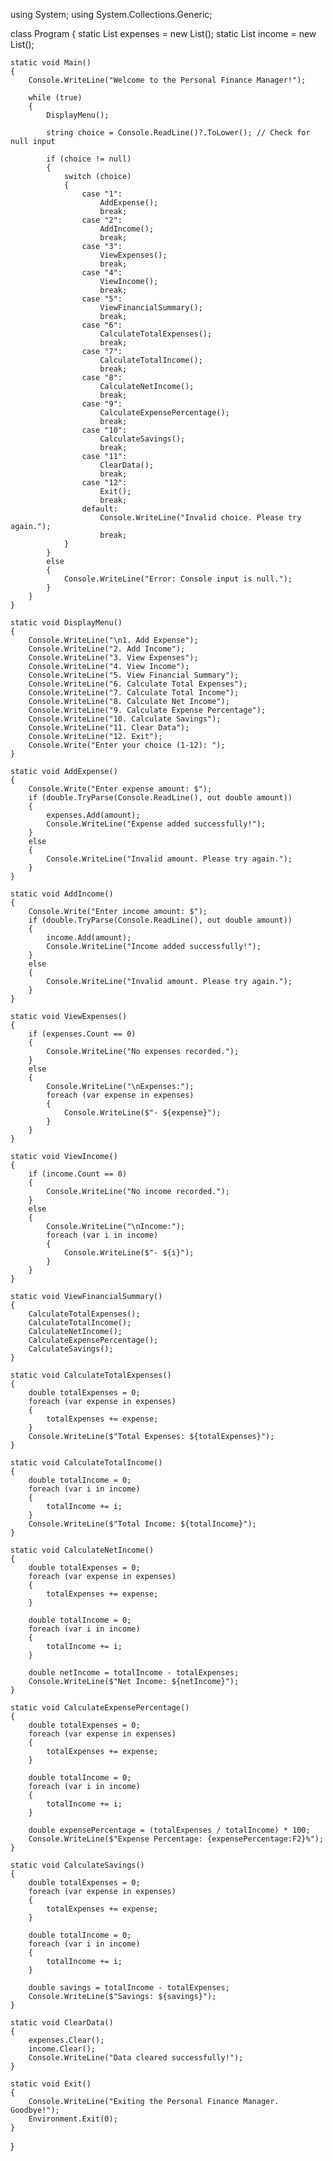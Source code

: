 using System;
using System.Collections.Generic;
 
class Program
{
    static List<double> expenses = new List<double>();
    static List<double> income = new List<double>();
 
    static void Main()
    {
        Console.WriteLine("Welcome to the Personal Finance Manager!");
 
        while (true)
        {
            DisplayMenu();
 
            string choice = Console.ReadLine()?.ToLower(); // Check for null input
 
            if (choice != null)
            {
                switch (choice)
                {
                    case "1":
                        AddExpense();
                        break;
                    case "2":
                        AddIncome();
                        break;
                    case "3":
                        ViewExpenses();
                        break;
                    case "4":
                        ViewIncome();
                        break;
                    case "5":
                        ViewFinancialSummary();
                        break;
                    case "6":
                        CalculateTotalExpenses();
                        break;
                    case "7":
                        CalculateTotalIncome();
                        break;
                    case "8":
                        CalculateNetIncome();
                        break;
                    case "9":
                        CalculateExpensePercentage();
                        break;
                    case "10":
                        CalculateSavings();
                        break;
                    case "11":
                        ClearData();
                        break;
                    case "12":
                        Exit();
                        break;
                    default:
                        Console.WriteLine("Invalid choice. Please try again.");
                        break;
                }
            }
            else
            {
                Console.WriteLine("Error: Console input is null.");
            }
        }
    }
 
    static void DisplayMenu()
    {
        Console.WriteLine("\n1. Add Expense");
        Console.WriteLine("2. Add Income");
        Console.WriteLine("3. View Expenses");
        Console.WriteLine("4. View Income");
        Console.WriteLine("5. View Financial Summary");
        Console.WriteLine("6. Calculate Total Expenses");
        Console.WriteLine("7. Calculate Total Income");
        Console.WriteLine("8. Calculate Net Income");
        Console.WriteLine("9. Calculate Expense Percentage");
        Console.WriteLine("10. Calculate Savings");
        Console.WriteLine("11. Clear Data");
        Console.WriteLine("12. Exit");
        Console.Write("Enter your choice (1-12): ");
    }
 
    static void AddExpense()
    {
        Console.Write("Enter expense amount: $");
        if (double.TryParse(Console.ReadLine(), out double amount))
        {
            expenses.Add(amount);
            Console.WriteLine("Expense added successfully!");
        }
        else
        {
            Console.WriteLine("Invalid amount. Please try again.");
        }
    }
 
    static void AddIncome()
    {
        Console.Write("Enter income amount: $");
        if (double.TryParse(Console.ReadLine(), out double amount))
        {
            income.Add(amount);
            Console.WriteLine("Income added successfully!");
        }
        else
        {
            Console.WriteLine("Invalid amount. Please try again.");
        }
    }
 
    static void ViewExpenses()
    {
        if (expenses.Count == 0)
        {
            Console.WriteLine("No expenses recorded.");
        }
        else
        {
            Console.WriteLine("\nExpenses:");
            foreach (var expense in expenses)
            {
                Console.WriteLine($"- ${expense}");
            }
        }
    }
 
    static void ViewIncome()
    {
        if (income.Count == 0)
        {
            Console.WriteLine("No income recorded.");
        }
        else
        {
            Console.WriteLine("\nIncome:");
            foreach (var i in income)
            {
                Console.WriteLine($"- ${i}");
            }
        }
    }
 
    static void ViewFinancialSummary()
    {
        CalculateTotalExpenses();
        CalculateTotalIncome();
        CalculateNetIncome();
        CalculateExpensePercentage();
        CalculateSavings();
    }
 
    static void CalculateTotalExpenses()
    {
        double totalExpenses = 0;
        foreach (var expense in expenses)
        {
            totalExpenses += expense;
        }
        Console.WriteLine($"Total Expenses: ${totalExpenses}");
    }
 
    static void CalculateTotalIncome()
    {
        double totalIncome = 0;
        foreach (var i in income)
        {
            totalIncome += i;
        }
        Console.WriteLine($"Total Income: ${totalIncome}");
    }
 
    static void CalculateNetIncome()
    {
        double totalExpenses = 0;
        foreach (var expense in expenses)
        {
            totalExpenses += expense;
        }
 
        double totalIncome = 0;
        foreach (var i in income)
        {
            totalIncome += i;
        }
 
        double netIncome = totalIncome - totalExpenses;
        Console.WriteLine($"Net Income: ${netIncome}");
    }
 
    static void CalculateExpensePercentage()
    {
        double totalExpenses = 0;
        foreach (var expense in expenses)
        {
            totalExpenses += expense;
        }
 
        double totalIncome = 0;
        foreach (var i in income)
        {
            totalIncome += i;
        }
 
        double expensePercentage = (totalExpenses / totalIncome) * 100;
        Console.WriteLine($"Expense Percentage: {expensePercentage:F2}%");
    }
 
    static void CalculateSavings()
    {
        double totalExpenses = 0;
        foreach (var expense in expenses)
        {
            totalExpenses += expense;
        }
 
        double totalIncome = 0;
        foreach (var i in income)
        {
            totalIncome += i;
        }
 
        double savings = totalIncome - totalExpenses;
        Console.WriteLine($"Savings: ${savings}");
    }
 
    static void ClearData()
    {
        expenses.Clear();
        income.Clear();
        Console.WriteLine("Data cleared successfully!");
    }
 
    static void Exit()
    {
        Console.WriteLine("Exiting the Personal Finance Manager. Goodbye!");
        Environment.Exit(0);
    }
}
